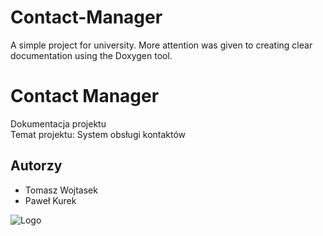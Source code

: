# Contact-Manager
A simple project for university. More attention was given to creating clear documentation using the Doxygen tool.


# Contact Manager

Dokumentacja projektu \
Temat projektu: System obsługi kontaktów


## Autorzy

- Tomasz Wojtasek
- Paweł Kurek


![Logo](logo.png)
